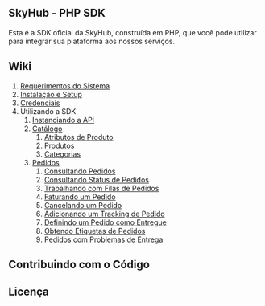 <h2>SkyHub - PHP SDK</h2>
Esta é a SDK oficial da SkyHub, construída em PHP, que você pode utilizar para integrar sua plataforma aos nossos serviços.

## Wiki
1. [Requerimentos do Sistema](doc/SYSTEM_REQUIREMENTS.md) 
2. [Instalação e Setup](doc/INSTALLATION.md)
3. [Credenciais](doc/CREDENTIALS.md)
4. Utilizando a SDK
    1. [Instanciando a API](doc/USING_API.md)
    2. [Catálogo]()
        1. [Atributos de Produto]()
        2. [Produtos]()
        3. [Categorias]()
    3. [Pedidos]()
        1. [Consultando Pedidos]()
        2. [Consultando Status de Pedidos]()
        3. [Trabalhando com Filas de Pedidos]()
        4. [Faturando um Pedido]()
        5. [Cancelando um Pedido]()
        6. [Adicionando um Tracking de Pedido]()
        7. [Definindo um Pedido como Entregue]()
        8. [Obtendo Etiquetas de Pedidos]()
        9. [Pedidos com Problemas de Entrega]()
     
## Contribuindo com o Código

## Licença
